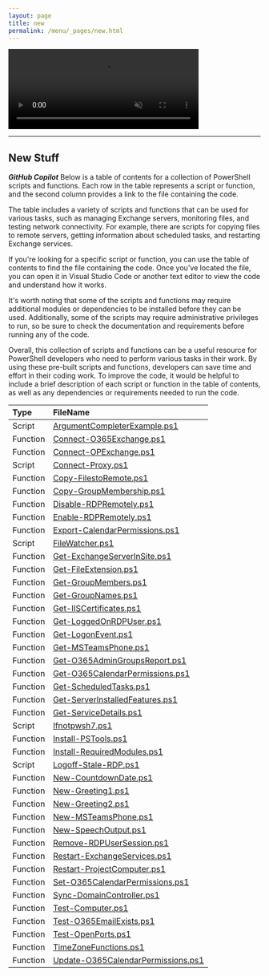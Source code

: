 ```yaml
---
layout: page
title: new
permalink: /menu/_pages/new.html
---
```


<video width="380" height="160" controls autoplay loop muted>
    <source src="/assets/menu/scripts.mp4" type="video/mp4">
    Your browser does not support the video tag.
</video>

---

## New Stuff

**_GitHub Copilot_** Below is a table of contents for a collection of PowerShell scripts and functions. Each row in the table represents a script or function, and the second column provides a link to the file containing the code.

The table includes a variety of scripts and functions that can be used for various tasks, such as managing Exchange servers, monitoring files, and testing network connectivity. For example, there are scripts for copying files to remote servers, getting information about scheduled tasks, and restarting Exchange services.

If you're looking for a specific script or function, you can use the table of contents to find the file containing the code. Once you've located the file, you can open it in Visual Studio Code or another text editor to view the code and understand how it works.

It's worth noting that some of the scripts and functions may require additional modules or dependencies to be installed before they can be used. Additionally, some of the scripts may require administrative privileges to run, so be sure to check the documentation and requirements before running any of the code.

Overall, this collection of scripts and functions can be a useful resource for PowerShell developers who need to perform various tasks in their work. By using these pre-built scripts and functions, developers can save time and effort in their coding work. To improve the code, it would be helpful to include a brief description of each script or function in the table of contents, as well as any dependencies or requirements needed to run the code.

| Type     | FileName                                                                          |
| :------- | :-------------------------------------------------------------------------------- |
| Script   | [ArgumentCompleterExample.ps1](/_posts/new/ArgumentCompleterExample/)             |
| Function | [Connect-O365Exchange.ps1](/_posts/new/Connect-O365Exchange/)                     |
| Function | [Connect-OPExchange.ps1](/_posts/new/Connect-OPExchange/)                         |
| Script   | [Connect-Proxy.ps1](/_posts/new/Connect-Proxy/)                                   |
| Function | [Copy-FilestoRemote.ps1](/_posts/new/Copy-FilestoRemote/)                         |
| Function | [Copy-GroupMembership.ps1](/_posts/new/Copy-GroupMembership/)                     |
| Function | [Disable-RDPRemotely.ps1](/_posts/new/Disable-RDPRemotely/)                       |
| Function | [Enable-RDPRemotely.ps1](/_posts/new/Enable-RDPRemotely/)                         |
| Function | [Export-CalendarPermissions.ps1](/_posts/new/Export-CalendarPermissions/)         |
| Script   | [FileWatcher.ps1](/_posts/new/FileWatcher/)                                       |
| Function | [Get-ExchangeServerInSite.ps1](/_posts/new/Get-ExchangeServerInSite/)             |
| Function | [Get-FileExtension.ps1](/_posts/new/Get-FileExtension/)                           |
| Function | [Get-GroupMembers.ps1](/_posts/new/Get-GroupMembers/)                             |
| Function | [Get-GroupNames.ps1](/_posts/new/Get-GroupNames/)                                 |
| Function | [Get-IISCertificates.ps1](/_posts/new/Get-IISCertificates/)                       |
| Function | [Get-LoggedOnRDPUser.ps1](/_posts/new/Get-LoggedOnRDPUser/)                       |
| Function | [Get-LogonEvent.ps1](/_posts/new/Get-LogonEvent/)                                 |
| Function | [Get-MSTeamsPhone.ps1](/_posts/new/Get-MSTeamsPhone/)                             |
| Function | [Get-O365AdminGroupsReport.ps1](/_posts/new/Get-O365AdminGroupsReport/)           |
| Function | [Get-O365CalendarPermissions.ps1](/_posts/new/Get-O365CalendarPermissions/)       |
| Function | [Get-ScheduledTasks.ps1](/_posts/new/Get-ScheduledTasks/)                         |
| Function | [Get-ServerInstalledFeatures.ps1](/_posts/new/Get-ServerInstalledFeatures/)       |
| Function | [Get-ServiceDetails.ps1](/_posts/new/Get-ServiceDetails/)                         |
| Script   | [Ifnotpwsh7.ps1](/_posts/new/Ifnotpwsh7/)                                         |
| Function | [Install-PSTools.ps1](/_posts/new/Install-PSTools/)                               |
| Function | [Install-RequiredModules.ps1](/_posts/new/Install-RequiredModules/)               |
| Script   | [Logoff-Stale-RDP.ps1](/_posts/new/Logoff-Stale-RDP/)                             |
| Function | [New-CountdownDate.ps1](/_posts/new/New-CountdownDate/)                           |
| Function | [New-Greeting1.ps1](/_posts/new/New-Greeting1/)                                   |
| Function | [New-Greeting2.ps1](/_posts/new/New-Greeting2/)                                   |
| Function | [New-MSTeamsPhone.ps1](/_posts/new/New-MSTeamsPhone/)                             |
| Function | [New-SpeechOutput.ps1](/_posts/new/New-SpeechOutput/)                             |
| Function | [Remove-RDPUserSession.ps1](/_posts/new/Remove-RDPUserSession/)                   |
| Function | [Restart-ExchangeServices.ps1](/_posts/new/Restart-ExchangeServices/)             |
| Function | [Restart-ProjectComputer.ps1](/_posts/new/Restart-ProjectComputer/)               |
| Function | [Set-O365CalendarPermissions.ps1](/_posts/new/Set-O365CalendarPermissions/)       |
| Function | [Sync-DomainController.ps1](/_posts/new/Sync-DomainController/)                   |
| Function | [Test-Computer.ps1](/_posts/new/Test-Computer/)                                   |
| Function | [Test-O365EmailExists.ps1](/_posts/new/Test-O365EmailExists/)                     |
| Function | [Test-OpenPorts.ps1](/_posts/new/Test-OpenPorts/)                                 |
| Function | [TimeZoneFunctions.ps1](/_posts/new/TimeZoneFunctions/)                           |
| Function | [Update-O365CalendarPermissions.ps1](/_posts/new/Update-O365CalendarPermissions/) |
